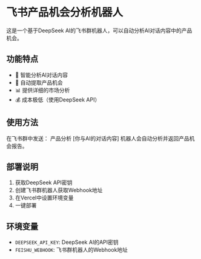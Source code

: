 # 飞书产品机会分析机器人

这是一个基于DeepSeek AI的飞书群机器人，可以自动分析AI对话内容中的产品机会。

## 功能特点

- 🤖 智能分析AI对话内容
- 🎯 自动提取产品机会
- 📊 提供详细的市场分析
- 💰 成本极低（使用DeepSeek API）

## 使用方法

在飞书群中发送：
产品分析 [你与AI的对话内容]
机器人会自动分析并返回产品机会报告。

## 部署说明

1. 获取DeepSeek API密钥
2. 创建飞书群机器人获取Webhook地址
3. 在Vercel中设置环境变量
4. 一键部署

## 环境变量

- `DEEPSEEK_API_KEY`: DeepSeek AI的API密钥
- `FEISHU_WEBHOOK`: 飞书群机器人的Webhook地址
